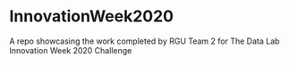 # InnovationWeek2020
A repo showcasing the work completed by RGU Team 2 for The Data Lab Innovation Week 2020 Challenge
